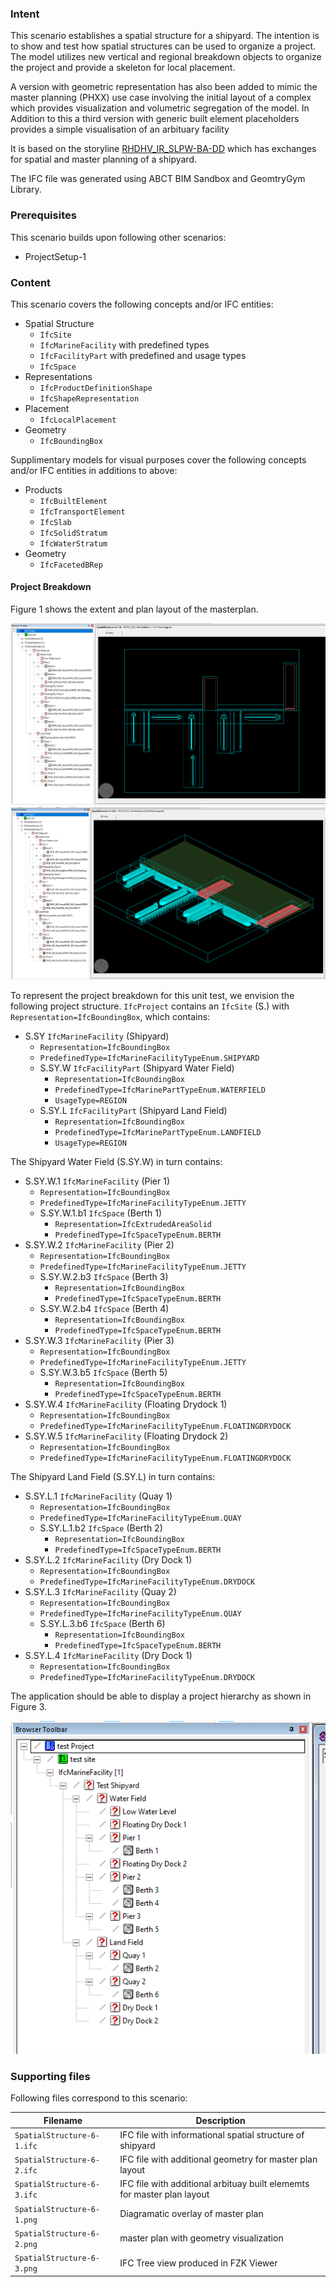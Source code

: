 
### Intent

This scenario establishes a spatial structure for a shipyard. The intention is to show and test how spatial structures can be used to organize a project. 
The model utilizes new vertical and regional breakdown objects to organize the project and provide a skeleton for local placement.

A version with geometric representation has also been added to mimic the master planning (PHXX) use case involving the initial layout of a complex which provides visualization and volumetric segregation of the model. In Addition to this a third version with generic built element placeholders provides a simple visualisation of an arbituary facility

It is based on the storyline [RHDHV_IR_SLPW-BA-DD](https://app.box.com/s/3mqdo34f2u1fu5scfcbqn7krmwct2sfd) which has exchanges for spatial and master planning of a shipyard. 

The IFC file was generated using ABCT BIM Sandbox and GeomtryGym Library.

### Prerequisites

This scenario builds upon following other scenarios:

- ProjectSetup-1

### Content

This scenario covers the following concepts and/or IFC entities:

- Spatial Structure
	- `IfcSite`
	- `IfcMarineFacility` with predefined types
	- `IfcFacilityPart` with predefined and usage types
	- `IfcSpace`
- Representations
	- `IfcProductDefinitionShape`
	- `IfcShapeRepresentation`
- Placement
	- `IfcLocalPlacement`
- Geometry
	- `IfcBoundingBox`

Supplimentary models for visual purposes cover the following concepts and/or IFC entities in additions to above:

- Products
	- `IfcBuiltElement`
	- `IfcTransportElement`
	- `IfcSlab`
	- `IfcSolidStratum`
	- `IfcWaterStratum`
- Geometry
	- `IfcFacetedBRep`

#### Project Breakdown

Figure 1 shows the extent and plan layout of the masterplan.

![Master Plan][figure 1]
![Master Plan with geometry][figure 2]

To represent the project breakdown for this unit test, we envision the following project structure.
`IfcProject` contains an `IfcSite` (S.) with `Representation=IfcBoundingBox`, which contains:

- S.SY `IfcMarineFacility` (Shipyard)
	- `Representation=IfcBoundingBox`
	- `PredefinedType=IfcMarineFacilityTypeEnum.SHIPYARD`
	- S.SY.W `IfcFacilityPart` (Shipyard Water Field)
		- `Representation=IfcBoundingBox`
        - `PredefinedType=IfcMarinePartTypeEnum.WATERFIELD`
        - `UsageType=REGION`
	- S.SY.L `IfcFacilityPart` (Shipyard Land Field)
		- `Representation=IfcBoundingBox`
        - `PredefinedType=IfcMarinePartTypeEnum.LANDFIELD`
        - `UsageType=REGION`

The Shipyard Water Field (S.SY.W) in turn contains:

- S.SY.W.1 `IfcMarineFacility` (Pier 1)
	- `Representation=IfcBoundingBox`
	- `PredefinedType=IfcMarineFacilityTypeEnum.JETTY`
	- S.SY.W.1.b1 `IfcSpace` (Berth 1)
		- `Representation=IfcExtrudedAreaSolid`
		- `PredefinedType=IfcSpaceTypeEnum.BERTH`
- S.SY.W.2 `IfcMarineFacility` (Pier 2)
	- `Representation=IfcBoundingBox`
	- `PredefinedType=IfcMarineFacilityTypeEnum.JETTY`
	- S.SY.W.2.b3 `IfcSpace` (Berth 3)
		- `Representation=IfcBoundingBox`
		- `PredefinedType=IfcSpaceTypeEnum.BERTH`
	- S.SY.W.2.b4 `IfcSpace` (Berth 4)
		- `Representation=IfcBoundingBox`
		- `PredefinedType=IfcSpaceTypeEnum.BERTH`
- S.SY.W.3 `IfcMarineFacility` (Pier 3)
	- `Representation=IfcBoundingBox`
	- `PredefinedType=IfcMarineFacilityTypeEnum.JETTY`
	- S.SY.W.3.b5 `IfcSpace` (Berth 5)
		- `Representation=IfcBoundingBox`
		- `PredefinedType=IfcSpaceTypeEnum.BERTH`
- S.SY.W.4 `IfcMarineFacility` (Floating Drydock 1)
	- `Representation=IfcBoundingBox`
	- `PredefinedType=IfcMarineFacilityTypeEnum.FLOATINGDRYDOCK`
- S.SY.W.5 `IfcMarineFacility` (Floating Drydock 2)
	- `Representation=IfcBoundingBox`
	- `PredefinedType=IfcMarineFacilityTypeEnum.FLOATINGDRYDOCK`

The Shipyard Land Field (S.SY.L) in turn contains:

- S.SY.L.1 `IfcMarineFacility` (Quay 1)
	- `Representation=IfcBoundingBox`
	- `PredefinedType=IfcMarineFacilityTypeEnum.QUAY`
	- S.SY.L.1.b2 `IfcSpace` (Berth 2)
		- `Representation=IfcBoundingBox`
		- `PredefinedType=IfcSpaceTypeEnum.BERTH`
- S.SY.L.2 `IfcMarineFacility` (Dry Dock 1)
	- `Representation=IfcBoundingBox`
	- `PredefinedType=IfcMarineFacilityTypeEnum.DRYDOCK`		
- S.SY.L.3 `IfcMarineFacility` (Quay 2)
	- `Representation=IfcBoundingBox`
	- `PredefinedType=IfcMarineFacilityTypeEnum.QUAY`
	- S.SY.L.3.b6 `IfcSpace` (Berth 6)
		- `Representation=IfcBoundingBox`
		- `PredefinedType=IfcSpaceTypeEnum.BERTH`
- S.SY.L.4 `IfcMarineFacility` (Dry Dock 1)
	- `Representation=IfcBoundingBox`
	- `PredefinedType=IfcMarineFacilityTypeEnum.DRYDOCK`


The application should be able to display a project hierarchy as shown in Figure 3.

![Project Tree][figure 3]

### Supporting files

Following files correspond to this scenario:

| Filename                          | Description                               |
|-----------------------------------|-------------------------------------------|
| `SpatialStructure-6-1.ifc` | IFC file with informational spatial structure of shipyard |
| `SpatialStructure-6-2.ifc` | IFC file with additional geometry for master plan layout |
| `SpatialStructure-6-3.ifc` | IFC file with additional arbituay built elememts for master plan layout |
| `SpatialStructure-6-1.png` | Diagramatic overlay of master plan |
| `SpatialStructure-6-2.png` | master plan with geometry visualization |
| `SpatialStructure-6-3.png` | IFC Tree view produced in FZK Viewer |

[figure 1]: ../SpatialStructure-6/SpatialStructure-6-1.png "Diagramatic overlay of master plan"
[figure 2]: ../SpatialStructure-6/SpatialStructure-6-2.png "master plan with geometry visualization"
[figure 3]: ../SpatialStructure-6/SpatialStructure-6-3.png "IFC Tree view produced in FZK Viewer"
